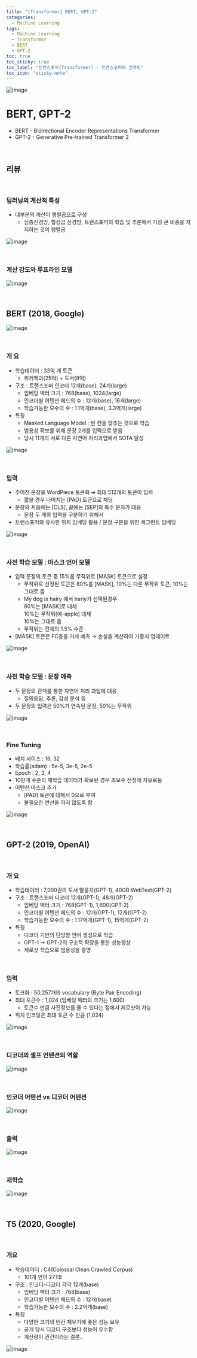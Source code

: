 ```yaml
---
title: "[Transformer] BERT, GPT-2"
categories:
  - Machine Learning
tags:
  - Machine Learning
  - Transformer
  - BERT
  - GPT-2
toc: true
toc_sticky: true
toc_label: "트랜스포머(Transformer) - 트랜스포머와 컴퓨팅"
toc_icon: "sticky-note"
---
```


![image](https://user-images.githubusercontent.com/55765292/203531538-6cfd7271-c90b-43a3-8bdf-b0ead846e69e.png)

# BERT, GPT-2

- BERT - Bidirectional Encoder Representations Transformer
- GPT-2 - Generative Pre-trained Transformer 2

<br>

## 리뷰

<br>

### 딥러닝의 계산적 특성

- 대부분의 계산이 행렬곱으로 구성
  - 심층신경망, 합성곱 신경망, 트랜스포머의 학습 및 추론에서 가장 큰 비중을 차지하는 것이 행렬곱

![image](https://user-images.githubusercontent.com/55765292/203532747-dd6dda33-d201-4716-8ec4-9883ec245f66.png)

<br>

### 계산 강도와 루프라인 모델

![image](https://user-images.githubusercontent.com/55765292/203537304-959b79be-a1dc-458f-9f04-11c60a7775fa.png)

<br>

## BERT (2018, Google)

![image](https://user-images.githubusercontent.com/55765292/203537391-d0436667-371e-4ac0-b405-4c46b7ecb0f9.png)

<br>

### 개 요

- 학습데이터 : 33억 개 토큰
  - 위키백과(25억) + 도서(8억)
- 구조 : 트랜스포머 인코더 12개(base), 24개(large)
  - 임베딩 벡터 크기 : 768(base), 1024(large)
  - 인코더별 어텐션 헤드의 수 : 12개(base), 16개(large)
  - 학습가능한 모수의 수 : 1.1억개(base), 3.3억개(large)
- 특징
  - Masked Language Model : 빈 칸을 맞추는 것으로 학습
  - 범용성 확보를 위해 문장 2개를 입력으로 받음
  - 당시 11개의 서로 다른 자연어 처리과업에서 SOTA 달성

![image](https://user-images.githubusercontent.com/55765292/203537638-cc43a0cb-796f-4495-a77d-114acd87322d.png)

<br>

### 입력

- 주어진 문장을 WordPiece 토큰화 ➔ 최대 512개의 토큰이 입력
  - 짧을 경우 나머지는 [PAD] 토큰으로 패딩
- 문장의 처음에는 [CLS], 끝에는 [SEP]의 특수 문자가 대응
  - 문장 두 개의 입력을 구분하기 위해서
- 트랜스포머와 유사한 위치 임베딩 활용 / 문장 구분을 위한 세그먼트 임베딩

![image](https://user-images.githubusercontent.com/55765292/203538024-68716070-9b12-4423-9eca-cb1a75861d16.png)

<br>

### 사전 학습 모델 : 마스크 언어 모델

- 입력 문장의 토큰 중 15%를 무작위로 \[MASK\] 토큰으로 설정
  - 무작위로 선정된 토큰은 80%를 \[MASK\], 10%는 다른 무작위 토큰, 10%는 그대로 둠
  - My dog is hairy 에서 hariy가 선택된경우
  <br>80%는 [MASK]로 대체
  <br>10%는 무작위(예-apple) 대체
  <br>10%는 그대로 둠
  - 무작위는 전체의 1.5% 수준
- [MASK] 토큰은 FC층을 거쳐 예측
  → 손실을 계산하여 가중치 업데이트
  
![image](https://user-images.githubusercontent.com/55765292/203539197-e86707c4-9aaa-4878-b59e-01062db03d93.png)

<br>

### 사전 학습 모델 : 문장 예측
- 두 문장의 관계를 통한 자연어 처리 과업에 대응
  - 질의응답, 추론, 감성 분석 등
- 두 문장의 입력은 50%가 연속된 문장, 50%는 무작위

![image](https://user-images.githubusercontent.com/55765292/203539865-e931226c-9a47-4b7d-9430-1b2d832a3ee3.png)

<br>

### Fine Tuning

- 배치 사이즈 : 16, 32
- 학습률(adam) : 5e-5, 3e-5, 2e-5
- Epoch : 2, 3, 4
- 10만개 수준의 재학습 데이터가 확보된 경우 초모수 선정에 자유로움
- 어텐션 마스크 추가
  - [PAD] 토큰에 대해서 0으로 부여
  - 불필요한 연산을 하지 않도록 함

![image](https://user-images.githubusercontent.com/55765292/203540503-a1e24942-e225-415c-982e-0bb8ed766ba0.png)

<br>

## GPT-2 (2019, OpenAI)

<br>

### 개 요
- 학습데이터 : 7,000권의 도서 말뭉치(GPT-1), 40GB WebText(GPT-2)
- 구조 : 트랜스포머 디코더 12개(GPT-1), 48개(GPT-2)
  - 임베딩 벡터 크기 : 768(GPT-1), 1,600(GPT-2)
  - 인코더별 어텐션 헤드의 수 : 12개(GPT-1), 12개(GPT-2)
  - 학습가능한 모수의 수 : 1.17억개(GPT-1), 15억개(GPT-2)
- 특징
  - 디코더 기반의 단방향 언어 생성으로 학습
  - GPT-1 → GPT-2의 구조적 확장을 통한 성능향상
  - 제로샷 학습으로 범용성을 증명

<br>

### 입력
- 토크화 : 50,257개의 vocabulary (Byte Pair Encoding)
- 최대 토큰수 : 1,024 (임베딩 벡터의 크기는 1,600)
  - 토큰수 만큼 사전정보를 줄 수 있다는 점에서 제로샷이 가능
- 위치 인코딩은 최대 토큰 수 만큼 (1,024)

![image](https://user-images.githubusercontent.com/55765292/203542231-8f898fb8-3723-484c-a83e-06e61107e44b.png)

<br>

### 디코더의 셀프 언텐션의 역할

![image](https://user-images.githubusercontent.com/55765292/203542560-586fd7f9-cfca-4ae7-b837-e45f4be768c7.png)

<br>

### 인코더 어텐션 vs 디코더 어텐션

![image](https://user-images.githubusercontent.com/55765292/203542648-2a70c07f-4137-4684-9285-28189bff9d16.png)

<br>

### 출력

![image](https://user-images.githubusercontent.com/55765292/203542842-4b3ce1a4-a58e-471b-980a-77031f365cd4.png)

<br>

### 재학습

![image](https://user-images.githubusercontent.com/55765292/203543124-17954876-c7df-49c1-96fc-95cb6e79b2c2.png)

<br>

## T5 (2020, Google)

<br>

### 개요

- 학습데이터 : C4(Colossal Clean Crawled Corpus)
  - 101개 언어 27TB
- 구조 : 인코더-디코더 각각 12개(base)
  - 임베딩 벡터 크기 : 768(base)
  - 인코더별 어텐션 헤드의 수 : 12개(base)
  - 학습가능한 모수의 수 : 2.2억개(base)
- 특징
  - 다양한 크기의 빈칸 채우기에 좋은 성능 보유
  - 공개 당시 디코더 구조보다 성능이 우수함
  - 계산량이 관건이라는 결론..

![image](https://user-images.githubusercontent.com/55765292/203543534-48f11e33-4a99-44fa-96ad-2467cce7bb47.png)
